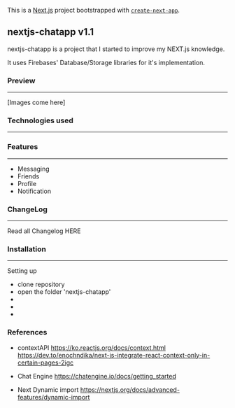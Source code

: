This is a [Next.js](https://nextjs.org/) project bootstrapped with [`create-next-app`](https://github.com/vercel/next.js/tree/canary/packages/create-next-app).

## nextjs-chatapp v1.1

nextjs-chatapp is a project that I started to improve my NEXT.js knowledge.

It uses Firebases' Database/Storage libraries for it's implementation.

### Preview

---

[Images come here]

### Technologies used

---

### Features

---

- Messaging
- Friends
- Profile
- Notification

### ChangeLog

---

Read all Changelog HERE

### Installation

---

Setting up

- clone repository
- open the folder 'nextjs-chatapp'
-
-
-

### References

- contextAPI
  https://ko.reactjs.org/docs/context.html
  https://dev.to/enochndika/next-js-integrate-react-context-only-in-certain-pages-2igc

- Chat Engine
  https://chatengine.io/docs/getting_started

- Next Dynamic import
  https://nextjs.org/docs/advanced-features/dynamic-import
